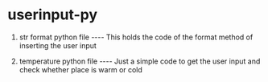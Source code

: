 # userinput-py

1. str format python file ---- This holds the code of the format method of inserting the user input 

2. temperature python file ---- Just a simple code to get the user input and check whether place is warm or cold
